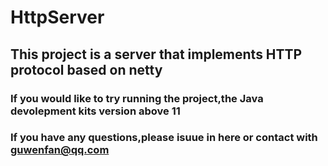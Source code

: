 # HttpServer
## This project is a server that implements HTTP protocol based on netty
### If you would like to try running the project,the Java devolepment kits version above 11
### If you have any questions,please isuue in here or contact with guwenfan@qq.com

